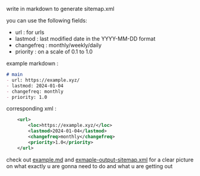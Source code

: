 write in markdown to generate sitemap.xml 

you can use the following fields:
- url : for urls
- lastmod : last modified date in the YYYY-MM-DD format
- changefreq : monthly/weekly/daily
- priority : on a scale of 0.1 to 1.0

example markdown : 

```md
# main
- url: https://example.xyz/
- lastmod: 2024-01-04
- changefreq: monthly
- priority: 1.0
```

corresponding xml : 

```xml
    <url>
        <loc>https://example.xyz/</loc>
        <lastmod>2024-01-04</lastmod>
        <changefreq>monthly</changefreq>
        <priority>1.0</priority>
    </url>
```

check out [example.md](example.md) and [exmaple-output-sitemap.xml](example-output-sitemap.xml) for a clear picture on what exactly u are gonna need to do and what u are getting out
